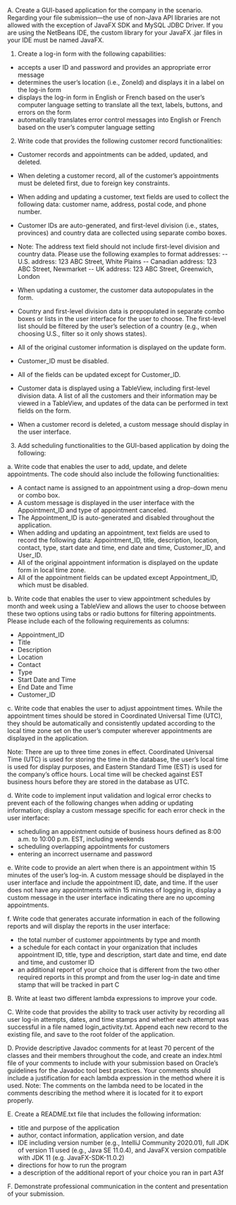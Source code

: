 A. Create a GUI-based application for the company in the scenario. Regarding your file submission—the use of non-Java API libraries are not allowed with the exception of JavaFX SDK and MySQL JDBC Driver. If you are using the NetBeans IDE, the custom library for your JavaFX .jar files in your IDE must be named JavaFX.
1. Create a log-in form with the following capabilities:
- accepts a user ID and password and provides an appropriate error message
- determines the user’s location (i.e., ZoneId) and displays it in a label on the log-in form
- displays the log-in form in English or French based on the user’s computer language setting to translate all the text, labels, buttons, and errors on the form
- automatically translates error control messages into English or French based on the user’s computer language setting
 
2. Write code that provides the following customer record functionalities:
- Customer records and appointments can be added, updated, and deleted.
- When deleting a customer record, all of the customer’s appointments must be deleted first, due to foreign key constraints.
- When adding and updating a customer, text fields are used to collect the following data: customer name, address, postal code, and phone number.
- Customer IDs are auto-generated, and first-level division (i.e., states, provinces) and country data are collected using separate combo boxes.
 
- Note: The address text field should not include first-level division and country data. Please use the following examples to format addresses:
-- U.S. address: 123 ABC Street, White Plains
-- Canadian address: 123 ABC Street, Newmarket
-- UK address: 123 ABC Street, Greenwich, London
 
- When updating a customer, the customer data autopopulates in the form.
- Country and first-level division data is prepopulated in separate combo boxes or lists in the user interface for the user to choose. The first-level list should be filtered by the user’s selection of a country (e.g., when choosing U.S., filter so it only shows states).
- All of the original customer information is displayed on the update form.
- Customer_ID must be disabled.
- All of the fields can be updated except for Customer_ID.
- Customer data is displayed using a TableView, including first-level division data. A list of all the customers and their information may be viewed in a TableView, and updates of the data can be performed in text fields on the form.
- When a customer record is deleted, a custom message should display in the user interface.
 
3. Add scheduling functionalities to the GUI-based application by doing the following:

a. Write code that enables the user to add, update, and delete appointments. The code should also include the following functionalities:
- A contact name is assigned to an appointment using a drop-down menu or combo box.
- A custom message is displayed in the user interface with the Appointment_ID and type of appointment canceled.
- The Appointment_ID is auto-generated and disabled throughout the application.
- When adding and updating an appointment, text fields are used to record the following data: Appointment_ID, title, description, location, contact, type, start date and time, end date and time, Customer_ID, and User_ID.
- All of the original appointment information is displayed on the update form in local time zone.
- All of the appointment fields can be updated except Appointment_ID, which must be disabled.
 
b. Write code that enables the user to view appointment schedules by month and week using a TableView and allows the user to choose between these two options using tabs or radio buttons for filtering appointments. Please include each of the following requirements as columns:
- Appointment_ID
- Title
- Description
- Location
- Contact
- Type
- Start Date and Time
- End Date and Time
- Customer_ID
 
c. Write code that enables the user to adjust appointment times. While the appointment times should be stored in Coordinated Universal Time (UTC), they should be automatically and consistently updated according to the local time zone set on the user’s computer wherever appointments are displayed in the application.
 
Note: There are up to three time zones in effect. Coordinated Universal Time (UTC) is used for storing the time in the database, the user’s local time is used for display purposes, and Eastern Standard Time (EST) is used for the company’s office hours. Local time will be checked against EST business hours before they are stored in the database as UTC.
 
d. Write code to implement input validation and logical error checks to prevent each of the following changes when adding or updating information; display a custom message specific for each error check in the user interface:
- scheduling an appointment outside of business hours defined as 8:00 a.m. to 10:00 p.m. EST, including weekends
- scheduling overlapping appointments for customers
- entering an incorrect username and password
 
e. Write code to provide an alert when there is an appointment within 15 minutes of the user’s log-in. A custom message should be displayed in the user interface and include the appointment ID, date, and time. If the user does not have any appointments within 15 minutes of logging in, display a custom message in the user interface indicating there are no upcoming appointments.

f. Write code that generates accurate information in each of the following reports and will display the reports in the user interface: 
- the total number of customer appointments by type and month
- a schedule for each contact in your organization that includes appointment ID, title, type and description, start date and time, end date and time, and customer ID
- an additional report of your choice that is different from the two other required reports in this prompt and from the user log-in date and time stamp that will be tracked in part C
 
B. Write at least two different lambda expressions to improve your code.
 
C. Write code that provides the ability to track user activity by recording all user log-in attempts, dates, and time stamps and whether each attempt was successful in a file named login_activity.txt. Append each new record to the existing file, and save to the root folder of the application.
 
D. Provide descriptive Javadoc comments for at least 70 percent of the classes and their members throughout the code, and create an index.html file of your comments to include with your submission based on Oracle’s guidelines for the Javadoc tool best practices. Your comments should include a justification for each lambda expression in the method where it is used.
Note: The comments on the lambda need to be located in the comments describing the method where it is located for it to export properly.
 
E. Create a README.txt file that includes the following information:
- title and purpose of the application
- author, contact information, application version, and date
- IDE including version number (e.g., IntelliJ Community 2020.01), full JDK of version 11 used (e.g., Java SE 11.0.4), and JavaFX version compatible with JDK 11 (e.g. JavaFX-SDK-11.0.2)
- directions for how to run the program
- a description of the additional report of your choice you ran in part A3f
 
F. Demonstrate professional communication in the content and presentation of your submission.

